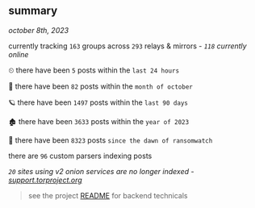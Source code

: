 
## summary
_october 8th, 2023_

currently tracking `163` groups across `293` relays & mirrors - _`118` currently online_

⏲ there have been `5` posts within the `last 24 hours`

🦈 there have been `82` posts within the `month of october`

🪐 there have been `1497` posts within the `last 90 days`

🏚 there have been `3633` posts within the `year of 2023`

🦕 there have been `8323` posts `since the dawn of ransomwatch`

there are `96` custom parsers indexing posts

_`20` sites using v2 onion services are no longer indexed - [support.torproject.org](https://support.torproject.org/onionservices/v2-deprecation/)_

> see the project [README](https://github.com/joshhighet/ransomwatch#ransomwatch--) for backend technicals

